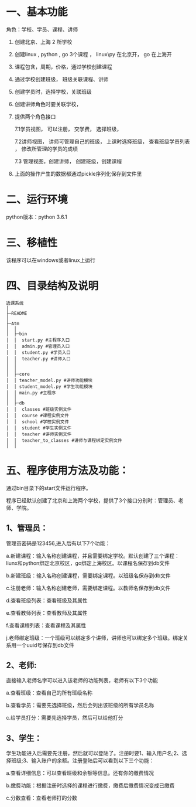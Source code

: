 # 一、基本功能 #

角色：学校、学员、课程、讲师

1. 创建北京、上海 2 所学校
2. 创建linux , python , go 3个课程 ， linux\py 在北京开， go 在上海开
3. 课程包含，周期，价格，通过学校创建课程
4. 通过学校创建班级， 班级关联课程、讲师
5. 创建学员时，选择学校，关联班级
6. 创建讲师角色时要关联学校，
7. 提供两个角色接口

	7.1学员视图， 可以注册， 交学费， 选择班级，
	
	7.2讲师视图， 讲师可管理自己的班级， 上课时选择班级， 查看班级学员列表 ， 修改所管理的学员的成绩 
	
	7.3 管理视图，创建讲师， 创建班级，创建课程
8. 上面的操作产生的数据都通过pickle序列化保存到文件里

# 二、运行环境  #

python版本：python 3.6.1

# 三、移植性  #

该程序可以在windows或者linux上运行

# 四、目录结构及说明 #

    选课系统
    │
    ├─README
    │
    ├─Atm
    │  │
    │  ├─bin
    │  │  start.py #主程序入口
    │  │  admin.py #管理员入口
    │  │  student.py #学员入口
    │  │  teacher.py #讲师入口
    │  │
    │  │
    │  ├─core
    │  │ teacher_model.py #讲师功能模块
    │  │ student_model.py #学生功能模块
    │  │ main.py #主程序
    │  │
    │  ├─db
    │  │  classes #班级实例文件
    │  │  course #课程实例文件
    │  │  school #学校实例文件
    │  │  student #学生实例文件
    │  │  teacher #讲师实例文件
    │  │  teacher_to_classes #讲师与课程绑定实例文件
    │  │



# 五、程序使用方法及功能： #

通过bin目录下的start文件运行程序。

程序已经默认创建了北京和上海两个学校，提供了3个接口分别时：管理员、老师、学院。

## 1、管理员： ##
管理员密码是123456,进入后有以下7个功能：

a.新建课程：输入名称创建课程，并且需要绑定学校。默认创建了三个课程：liunx和python绑定北京校区，go绑定上海校区。以课程名保存到db文件

b.新建班级：输入名称创建课程，需要绑定课程。以班级名保存到db文件

c.注册老师：输入名称创建老师，需要绑定课程。以教师名保存到db文件

d.查看班级列表：查看班级及其属性

e.查看教师列表：查看教师及其属性

f.查看课程列表：查看课程及其属性

j.老师绑定班级：一个班级可以绑定多个讲师，讲师也可以绑定多个班级。绑定关系用一个uuid号保存到db文件

## 2、老师: ##
直接输入老师名字可以进入该老师的功能列表，老师有以下3个功能

a.查看班级：查看自己的所有班级名称

b.查看学员：需要先选择班级，然后会列出该班级的所有学员名称

c.给学员打分：需要先选择学员，然后可以给他打分

## 3、学生： ##
学生功能进入后需要先注册，然后就可以登陆了。注册时要1、输入用户名;2、选择班级;3、输入账户的余额。注册登陆后可以看到以下三个功能：

a.查看详细信息：可以查看班级和余额等信息。还有你的缴费情况

b.缴费功能：根据注册时选择的课程进行缴费，缴费后缴费情况变成已缴费

c.分数查看：查看老师打的分数



